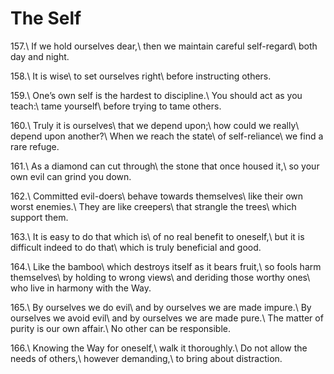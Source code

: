 The Self
========

157.\\
If we hold ourselves dear,\\
then we maintain careful self-regard\\
both day and night.

158.\\
It is wise\\
to set ourselves right\\
before instructing others.

159.\\
One’s own self is the hardest to discipline.\\
You should act as you teach:\\
tame yourself\\
before trying to tame others.

160.\\
Truly it is ourselves\\
that we depend upon;\\
how could we really\\
depend upon another?\\
When we reach the state\\
of self-reliance\\
we find a rare refuge.

161.\\
As a diamond can cut through\\
the stone that once housed it,\\
so your own evil can grind you down.

162.\\
Committed evil-doers\\
behave towards themselves\\
like their own worst enemies.\\
They are like creepers\\
that strangle the trees\\
which support them.

163.\\
It is easy to do that which is\\
of no real benefit to oneself,\\
but it is difficult indeed to do that\\
which is truly beneficial and good.

164.\\
Like the bamboo\\
which destroys itself as it bears fruit,\\
so fools harm themselves\\
by holding to wrong views\\
and deriding those worthy ones\\
who live in harmony with the Way.

165.\\
By ourselves we do evil\\
and by ourselves we are made impure.\\
By ourselves we avoid evil\\
and by ourselves we are made pure.\\
The matter of purity is our own affair.\\
No other can be responsible.

166.\\
Knowing the Way for oneself,\\
walk it thoroughly.\\
Do not allow the needs of others,\\
however demanding,\\
to bring about distraction.
